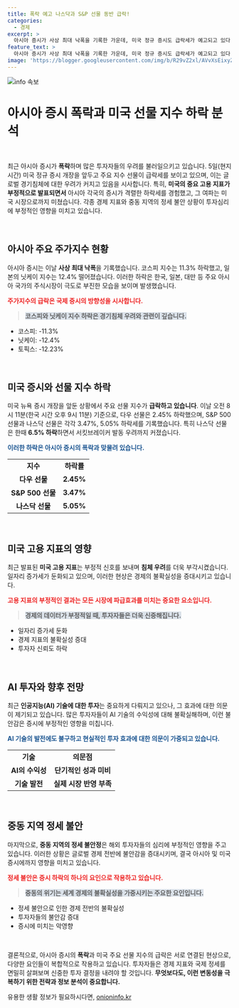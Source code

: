 ```yaml
---
title: 폭락 예고 나스닥과 S&P 선물 동반 급락!
categories:
  - 경제
excerpt: >
  아시아 증시가 사상 최대 낙폭을 기록한 가운데, 미국 정규 증시도 급락세가 예고되고 있다. 다우, S&P 500, 나스닥 선물이 각각 2.45%, 3.47%, 5.05% 하락하며 서킷브레이커 발동 우려까지! 이번 하락은 미국 고용지표 부진과 중동 정세 불안 등 여러 악재가 얽힌 긴급 상황이다.
feature_text: >
  아시아 증시가 사상 최대 낙폭을 기록한 가운데, 미국 정규 증시도 급락세가 예고되고 있다. 다우, S&P 500, 나스닥 선물이 각각 2.45%, 3.47%, 5.05% 하락하며 서킷브레이커 발동 우려까지! 이번 하락은 미국 고용지표 부진과 중동 정세 불안 등 여러 악재가 얽힌 긴급 상황이다.
image: 'https://blogger.googleusercontent.com/img/b/R29vZ2xl/AVvXsEixyZcFfHzMRdzZMjFBmAUKJYCLCGyLL1o632UiGVXcaFdKo_bkvkuCioo0uUKlGfBVcT3P84aROyZIXSBEx3Aw5nCQ3pTgDom1WDC4m8eifvWiAmWEEVb4x6G_l8C0QH225ldMjyaFvpxGEBGNO37VmDTDMHGhJPq73UglMfDca1-0aw/s1600/blogspot.png'
---
```


<p><img src="https://blogger.googleusercontent.com/img/b/R29vZ2xl/AVvXsEixyZcFfHzMRdzZMjFBmAUKJYCLCGyLL1o632UiGVXcaFdKo_bkvkuCioo0uUKlGfBVcT3P84aROyZIXSBEx3Aw5nCQ3pTgDom1WDC4m8eifvWiAmWEEVb4x6G_l8C0QH225ldMjyaFvpxGEBGNO37VmDTDMHGhJPq73UglMfDca1-0aw/s1600/blogspot.png" alt="info 속보" /></p>

<h1>아시아 증시 폭락과 미국 선물 지수 하락 분석</h1>

<p data-ke-size="size16">&nbsp;</p>

<p>최근 아시아 증시가 <strong>폭락</strong>하며 많은 투자자들의 우려를 불러일으키고 있습니다. 5일(현지시간) 미국 정규 증시 개장을 앞두고 주요 지수 선물이 급락세를 보이고 있으며, 이는 글로벌 경기침체에 대한 우려가 커지고 있음을 시사합니다. 특히, <strong>미국의 중요 고용 지표가 부정적으로 발표되면서</strong> 아시아 각국의 증시가 격렬한 하락세를 경험했고, 그 여파는 미국 시장으로까지 미쳤습니다. 각종 경제 지표와 중동 지역의 정세 불안 상황이 투자심리에 부정적인 영향을 미치고 있습니다.</p>

<p data-ke-size="size16">&nbsp;</p>

<h2 data-ke-size="size26">아시아 주요 주가지수 현황</h2>

<p>아시아 증시는 이날 <strong>사상 최대 낙폭</strong>을 기록했습니다. 코스피 지수는 11.3% 하락했고, 일본의 닛케이 지수는 12.4% 떨어졌습니다. 이러한 하락은 한국, 일본, 대만 등 주요 아시아 국가의 주식시장이 극도로 부진한 모습을 보이며 발생했습니다. </p>

<p><b><span style="color: #ee2323;">주가지수의 급락은 국제 증시의 방향성을 시사합니다.</span></b></p>

<blockquote>
    <b><span style="background-color: #21538527;">코스피와 닛케이 지수 하락은 경기침체 우려와 관련이 깊습니다.</span></b>
</blockquote>

<ul>
    <li>코스피: -11.3%</li>
    <li>닛케이: -12.4%</li>
    <li>토픽스: -12.23%</li>
</ul>

<p data-ke-size="size16">&nbsp;</p>

<h2 data-ke-size="size26">미국 증시와 선물 지수 하락</h2>

<p>미국 뉴욕 증시 개장을 앞둔 상황에서 주요 선물 지수가 <strong>급락하고 있습니다</strong>. 이날 오전 8시 11분(한국 시간 오후 9시 11분) 기준으로, 다우 선물은 2.45% 하락했으며, S&amp;P 500 선물과 나스닥 선물은 각각 3.47%, 5.05% 하락세를 기록했습니다. 특히 나스닥 선물은 한때 <strong>6.5% 하락</strong>하면서 서킷브레이커 발동 우려까지 커졌습니다.</p>

<p><b><span style="color: #1a5490;">이러한 하락은 아시아 증시의 폭락과 맞물려 있습니다.</span></b></p>

<table>
    <tr>
        <td style="text-align: center; height: 17px;"><b>지수</b></td>
        <td style="text-align: center; height: 17px;"><b>하락률</b></td>
    </tr>
    <tr>
        <td style="text-align: center; height: 17px;"><b>다우 선물</b></td>
        <td style="text-align: center; height: 17px;"><b>2.45%</b></td>
    </tr>
    <tr>
        <td style="text-align: center; height: 17px;"><b>S&P 500 선물</b></td>
        <td style="text-align: center; height: 17px;"><b>3.47%</b></td>
    </tr>
    <tr>
        <td style="text-align: center; height: 17px;"><b>나스닥 선물</b></td>
        <td style="text-align: center; height: 17px;"><b>5.05%</b></td>
    </tr>
</table>

<p data-ke-size="size16">&nbsp;</p>

<h2 data-ke-size="size26">미국 고용 지표의 영향</h2>

<p>최근 발표된 <strong>미국 고용 지표</strong>는 부정적 신호를 보내며 <strong>침체 우려</strong>를 더욱 부각시켰습니다. 일자리 증가세가 둔화되고 있으며, 이러한 현상은 경제의 불확실성을 증대시키고 있습니다. </p>

<p><b><span style="color: #ee2323;">고용 지표의 부정적인 결과는 모든 시장에 파급효과를 미치는 중요한 요소입니다.</span></b></p>

<blockquote>
    <b><span style="background-color: #21538527;">경제의 데이터가 부정적일 때, 투자자들은 더욱 신중해집니다.</span></b>
</blockquote>

<ul>
    <li>일자리 증가세 둔화</li>
    <li>경제 지표의 불확실성 증대</li>
    <li>투자자 신뢰도 하락</li>
</ul>

<p data-ke-size="size16">&nbsp;</p>

<h2 data-ke-size="size26">AI 투자와 향후 전망</h2>

<p>최근 <strong>인공지능(AI) 기술에 대한 투자</strong>는 중요하게 다뤄지고 있으나, 그 효과에 대한 의문이 제기되고 있습니다. 많은 투자자들이 AI 기술의 수익성에 대해 불확실해하며, 이런 불안감은 증시에 부정적인 영향을 미칩니다.</p>

<p><b><span style="color: #1a5490;">AI 기술의 발전에도 불구하고 현실적인 투자 효과에 대한 의문이 가중되고 있습니다.</span></b></p>

<table>
    <tr>
        <td style="text-align: center; height: 17px;"><b>기술</b></td>
        <td style="text-align: center; height: 17px;"><b>의문점</b></td>
    </tr>
    <tr>
        <td style="text-align: center; height: 17px;"><b>AI의 수익성</b></td>
        <td style="text-align: center; height: 17px;"><b>단기적인 성과 미비</b></td>
    </tr>
    <tr>
        <td style="text-align: center; height: 17px;"><b>기술 발전</b></td>
        <td style="text-align: center; height: 17px;"><b>실제 시장 반영 부족</b></td>
    </tr>
</table>

<p data-ke-size="size16">&nbsp;</p>

<h2 data-ke-size="size26">중동 지역 정세 불안</h2>

<p>마지막으로, <strong>중동 지역의 정세 불안정</strong>은 해외 투자자들의 심리에 부정적인 영향을 주고 있습니다. 이러한 상황은 글로벌 경제 전반에 불안감을 증대시키며, 결국 아시아 및 미국 증시에까지 영향을 미치고 있습니다.</p>

<p><b><span style="color: #ee2323;">정세 불안은 증시 하락의 하나의 요인으로 작용하고 있습니다.</span></b></p>

<blockquote>
    <b><span style="background-color: #21538527;">중동의 위기는 세계 경제의 불확실성을 가중시키는 주요한 요인입니다.</span></b>
</blockquote>

<ul>
    <li>정세 불안으로 인한 경제 전반의 불확실성</li>
    <li>투자자들의 불안감 증대</li>
    <li>증시에 미치는 악영향</li>
</ul>

<p data-ke-size="size16">&nbsp;</p>

<p>결론적으로, 아시아 증시의 <strong>폭락</strong>과 미국 주요 선물 지수의 급락은 서로 연결된 현상으로, 다양한 요인들이 복합적으로 작용하고 있습니다. 투자자들은 경제 지표와 국제 정세를 면밀히 살펴보며 신중한 투자 결정을 내려야 할 것입니다. <strong>무엇보다도, 이런 변동성을 극복하기 위한 전략과 정보 분석이 중요합니다.</strong></p>
유용한 생활 정보가 필요하시다면, <a href="https://onioninfo.kr" rel="dofollow">onioninfo.kr</a>


